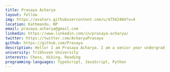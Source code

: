 ```yaml
---
title: Prasaya Acharya
layout: fellow
img: https://avatars.githubusercontent.com/u/47562404?v=4
location: Kathmandu, NP
email: prasaya.acharya@gmail.com
linkedin: https://www.linkedin.com/in/prasaya-acharya/
twitter: https://twitter.com/AcharyaPrasaya
github: https://github.com/Prasaya
description: Hello! I am Prasaya Acharya. I am a senior year undergrad pursuing Computer Engineering in Nepal. I enjoy working on the backend and aspire to become a backend engineer. I am constantly eager to learn and explore new things, as well as to apply technology to solve real-world problems.
university: Tribhuvan University
interests: Chess, Hiking, Reading
programming-languages: TypeScript, JavaScript, Python
---
```

